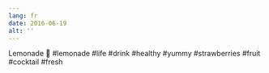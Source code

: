 ```yaml
---
lang: fr
date: 2016-06-19
alt: ''
---
```


Lemonade 🍓 #lemonade #life #drink #healthy #yummy #strawberries #fruit #cocktail #fresh
